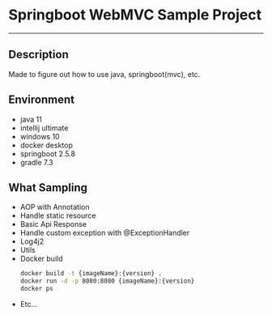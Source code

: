 # Springboot WebMVC Sample Project

---------------------

## Description
Made to figure out how to use java, springboot(mvc), etc.

## Environment
- java 11
- intellij ultimate
- windows 10
- docker desktop
- springboot 2.5.8
- gradle 7.3

## What Sampling
- AOP with Annotation
- Handle static resource
- Basic Api Response
- Handle custom exception with @ExceptionHandler
- Log4j2
- Utils
- Docker build
    ```bash
  docker build -t {imageName}:{version} .
  docker run -d -p 8080:8080 {imageName}:{version}
  docker ps
    ```
- Etc...

